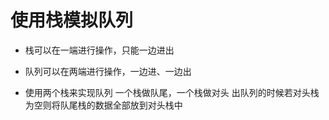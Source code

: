 # 使用栈模拟队列

- 栈可以在一端进行操作，只能一边进出
- 队列可以在两端进行操作，一边进、一边出

- 使用两个栈来实现队列
    一个栈做队尾，一个栈做对头
    出队列的时候若对头栈为空则将队尾栈的数据全部放到对头栈中
    